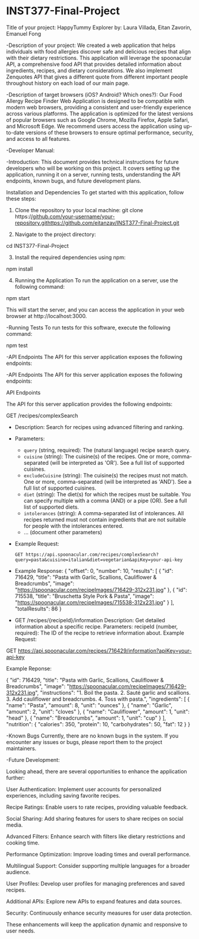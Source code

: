 # INST377-Final-Project

Title of your project: 
  HappyTummy Explorer
by: Laura Villada, Eitan Zavorin, Emanuel Fong

-Description of your project: We created a web application that helps individuals with food allergies discover safe and delicious recipes that align with their dietary restrictions. This application will leverage the spoonacular API, a comprehensive food API that provides detailed information about ingredients, recipes, and dietary considerations.  We also implement Zenquotes API that gives a different quote from different important people throughout history on each load of our main page. 

-Description of target browsers (iOS? Android? Which ones?): Our Food Allergy Recipe Finder Web Application is designed to be compatible with modern web browsers, providing a consistent and user-friendly experience across various platforms. The application is optimized for the latest versions of popular browsers such as Google Chrome, Mozilla Firefox, Apple Safari, and Microsoft Edge. We recommend users access the application using up-to-date versions of these browsers to ensure optimal performance, security, and access to all features. 

-Developer Manual: 

-Introduction:
This document provides technical instructions for future developers who will be working on this project. It covers setting up the application, running it on a server, running tests, understanding the API endpoints, known bugs, and future development plans.

Installation and Dependencies
To get started with this application, follow these steps:

1. Clone the repository to your local machine:
git clone https:/[/github.com/your-username/your-repository.git](https://github.com/eitanzav/INST377-Final-Project.git)https://github.com/eitanzav/INST377-Final-Project.git

2. Navigate to the project directory:

  cd INST377-Final-Project

3. Install the required dependencies using npm:

  npm install

4. Running the Application
To run the application on a server, use the following command:

  npm start

This will start the server, and you can access the application in your web browser at http://localhost:3000.

-Running Tests
To run tests for this software, execute the following command:

  npm test


-API Endpoints
The API for this server application exposes the following endpoints:

-API Endpoints
The API for this server application exposes the following endpoints:

API Endpoints

The API for this server application provides the following endpoints:

GET /recipes/complexSearch

- Description: Search for recipes using advanced filtering and ranking.
- Parameters:
  - `query` (string, required): The (natural language) recipe search query.
  - `cuisine` (string): The cuisine(s) of the recipes. One or more, comma-separated (will be interpreted as 'OR'). See a full list of supported cuisines.
  - `excludeCuisine` (string): The cuisine(s) the recipes must not match. One or more, comma-separated (will be interpreted as 'AND'). See a full list of supported cuisines.
  - `diet` (string): The diet(s) for which the recipes must be suitable. You can specify multiple with a comma (AND) or a pipe (OR). See a full list of supported diets.
  - `intolerances` (string): A comma-separated list of intolerances. All recipes returned must not contain ingredients that are not suitable for people with the intolerances entered.
  - ... (document other parameters)
- Example Request:
  ```http
  GET https://api.spoonacular.com/recipes/complexSearch?query=pasta&cuisine=italian&diet=vegetarian&apiKey=your-api-key
- Example Response:
{
    "offset": 0,
    "number": 10,
    "results": [
        {
            "id": 716429,
            "title": "Pasta with Garlic, Scallions, Cauliflower & Breadcrumbs",
            "image": "https://spoonacular.com/recipeImages/716429-312x231.jpg"
        },
        {
            "id": 715538,
            "title": "Bruschetta Style Pork & Pasta",
            "image": "https://spoonacular.com/recipeImages/715538-312x231.jpg"
        }
    ],
    "totalResults": 86
}



- GET /recipes/{recipeId}/information
Description: Get detailed information about a specific recipe.
Parameters:
recipeId (number, required): The ID of the recipe to retrieve information about.
Example Request:


GET https://api.spoonacular.com/recipes/716429/information?apiKey=your-api-key

Example Reponse: 

{
    "id": 716429,
    "title": "Pasta with Garlic, Scallions, Cauliflower & Breadcrumbs",
    "image": "https://spoonacular.com/recipeImages/716429-312x231.jpg",
    "instructions": "1. Boil the pasta. 2. Sauté garlic and scallions. 3. Add cauliflower and breadcrumbs. 4. Toss with pasta.",
    "ingredients": [
        {
            "name": "Pasta",
            "amount": 8,
            "unit": "ounces"
        },
        {
            "name": "Garlic",
            "amount": 2,
            "unit": "cloves"
        },
        {
            "name": "Cauliflower",
            "amount": 1,
            "unit": "head"
        },
        {
            "name": "Breadcrumbs",
            "amount": 1,
            "unit": "cup"
        }
    ],
    "nutrition": {
        "calories": 350,
        "protein": 10,
        "carbohydrates": 50,
        "fat": 12
    }
}



-Known Bugs
Currently, there are no known bugs in the system. If you encounter any issues or bugs, please report them to the project maintainers.


-Future Development:

  Looking ahead, there are several opportunities to enhance the application further:
  
  User Authentication: Implement user accounts for personalized experiences, including saving favorite recipes.
  
  Recipe Ratings: Enable users to rate recipes, providing valuable feedback.
  
  Social Sharing: Add sharing features for users to share recipes on social media.
  
  Advanced Filters: Enhance search with filters like dietary restrictions and cooking time.
  
  Performance Optimization: Improve loading times and overall performance.
  
  Multilingual Support: Consider supporting multiple languages for a broader audience.
  
  User Profiles: Develop user profiles for managing preferences and saved recipes.
  
  Additional APIs: Explore new APIs to expand features and data sources.
  
  Security: Continuously enhance security measures for user data protection.
  
  These enhancements will keep the application dynamic and responsive to user needs.



